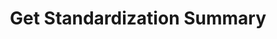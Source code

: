 ---
title: Get Standardization Summary
excerpt: >-
  Get a summary of your standardizations, including the total number as well as
  the list of unique schema names
api:
  file: openapi (2).json
  operationId: get_standardization_summary
hidden: false
---